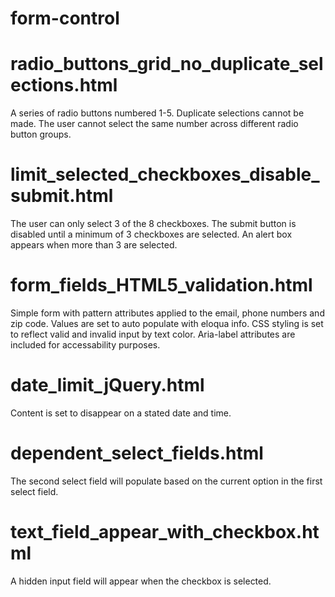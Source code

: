 # form-control

# radio_buttons_grid_no_duplicate_selections.html
A series of radio buttons numbered 1-5. Duplicate selections cannot be made. The user cannot select the same number across different radio button groups.

# limit_selected_checkboxes_disable_submit.html
The user can only select 3 of the 8 checkboxes. The submit button is disabled until a minimum of 3 checkboxes are selected. An alert box appears when more than 3 are selected. 

# form_fields_HTML5_validation.html
Simple form with pattern attributes applied to the email, phone numbers and zip code. Values are set to auto populate with eloqua info. CSS styling is set to reflect valid and invalid input by text color. Aria-label attributes are included for accessability purposes. 

# date_limit_jQuery.html
Content is set to disappear on a stated date and time. 

# dependent_select_fields.html
The second select field will populate based on the current option in the first select field. 

# text_field_appear_with_checkbox.html
A hidden input field will appear when the checkbox is selected.
